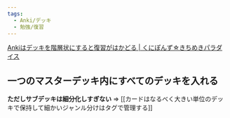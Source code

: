 ```yaml
---
tags:
  - Anki/デッキ
  - 勉強/復習
---
```

[Ankiはデッキを階層状にすると復習がはかどる | くにぽんず☆きちめきパラダイス](https://kunipon.com/3094)

## 一つのマスターデッキ内にすべてのデッキを入れる


**ただしサブデッキは細分化しすぎない** => [[カードはなるべく大きい単位のデッキで保持して細かいジャンル分けはタグで管理する]]


